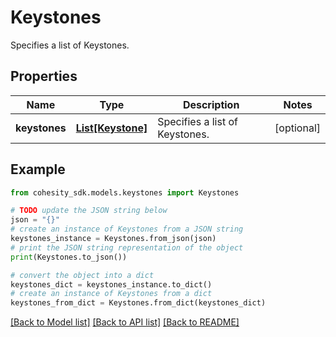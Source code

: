 # Keystones

Specifies a list of Keystones.

## Properties

Name | Type | Description | Notes
------------ | ------------- | ------------- | -------------
**keystones** | [**List[Keystone]**](Keystone.md) | Specifies a list of Keystones. | [optional] 

## Example

```python
from cohesity_sdk.models.keystones import Keystones

# TODO update the JSON string below
json = "{}"
# create an instance of Keystones from a JSON string
keystones_instance = Keystones.from_json(json)
# print the JSON string representation of the object
print(Keystones.to_json())

# convert the object into a dict
keystones_dict = keystones_instance.to_dict()
# create an instance of Keystones from a dict
keystones_from_dict = Keystones.from_dict(keystones_dict)
```
[[Back to Model list]](../README.md#documentation-for-models) [[Back to API list]](../README.md#documentation-for-api-endpoints) [[Back to README]](../README.md)


